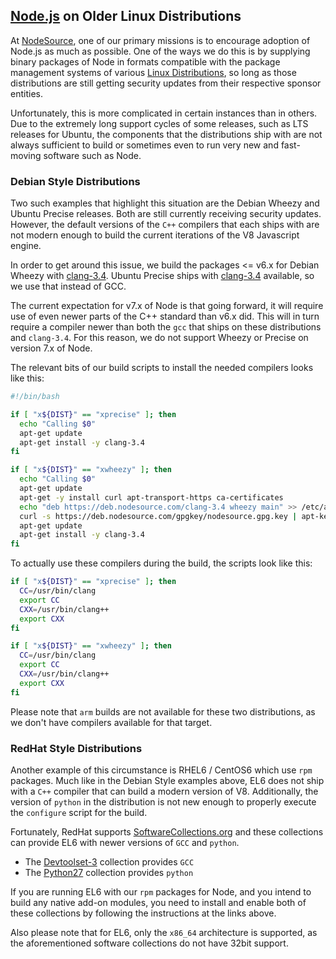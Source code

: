 ## [Node.js](https://nodejs.org) on Older Linux Distributions

At [NodeSource](https://nodesource.com), one of our primary missions is to encourage adoption of Node.js as much as possible. One of the ways we do this is by supplying binary packages of Node in formats compatible with the package management systems of various [Linux Distributions](https://github.com/nxpkg/distributions/), so long as those distributions are still getting security updates from their respective sponsor entities.

Unfortunately, this is more complicated in certain instances than in others. Due to the extremely long support cycles of some releases, such as LTS releases for Ubuntu, the components that the distributions ship with are not always sufficient to build or sometimes even to run very new and fast-moving software such as Node.

### Debian Style Distributions

Two such examples that highlight this situation are the Debian Wheezy and Ubuntu Precise releases. Both are still currently receiving security updates. However, the default versions of the `C++` compilers that each ships with are not modern enough to build the current iterations of the V8 Javascript engine.

In order to get around this issue, we build the packages <= v6.x for Debian Wheezy with [clang-3.4](http://clang.llvm.org/). Ubuntu Precise ships with [clang-3.4](http://clang.llvm.org) available, so we use that instead of GCC.

The current expectation for v7.x of Node is that going forward, it will require use of even newer parts of the C++ standard than v6.x did. This will in turn require a compiler newer than both the `gcc` that ships on these distributions and `clang-3.4`. For this reason, we do not support Wheezy or Precise on version 7.x of Node.

The relevant bits of our build scripts to install the needed compilers looks like this:

```bash
#!/bin/bash

if [ "x${DIST}" == "xprecise" ]; then
  echo "Calling $0"
  apt-get update
  apt-get install -y clang-3.4
fi

if [ "x${DIST}" == "xwheezy" ]; then
  echo "Calling $0"
  apt-get update
  apt-get -y install curl apt-transport-https ca-certificates
  echo "deb https://deb.nodesource.com/clang-3.4 wheezy main" >> /etc/apt/sources.list
  curl -s https://deb.nodesource.com/gpgkey/nodesource.gpg.key | apt-key add -
  apt-get update
  apt-get install -y clang-3.4
fi
```

To actually use these compilers during the build, the scripts look like this:

```bash
if [ "x${DIST}" == "xprecise" ]; then
  CC=/usr/bin/clang
  export CC
  CXX=/usr/bin/clang++
  export CXX
fi

if [ "x${DIST}" == "xwheezy" ]; then
  CC=/usr/bin/clang
  export CC
  CXX=/usr/bin/clang++
  export CXX
fi
```

Please note that `arm` builds are not available for these two distributions, as we don't have compilers available for that target.

### RedHat Style Distributions

Another example of this circumstance is RHEL6 / CentOS6 which use `rpm` packages. Much like in the Debian Style examples above, EL6 does not ship with a `C++` compiler that can build a modern version of V8. Additionally, the version of `python` in the distribution is not new enough to properly execute the `configure` script for the build.

Fortunately, RedHat supports [SoftwareCollections.org](https://www.softwarecollections.org) and these collections can provide EL6 with newer versions of `GCC` and `python`.

  - The [Devtoolset-3](https://www.softwarecollections.org/en/scls/rhscl/devtoolset-3/) collection provides `GCC`
  - The [Python27](https://www.softwarecollections.org/en/scls/rhscl/python27/) collection provides `python`

If you are running EL6 with our `rpm` packages for Node, and you intend to build any native add-on modules, you need to install and enable both of these collections by following the instructions at the links above.

Also please note that for EL6, only the `x86_64` architecture is supported, as the aforementioned software collections do not have 32bit support.
